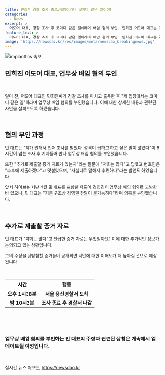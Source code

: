 ```yaml
---
title: 민희진 경찰 조사 종료…배임이라니 코미디 같은 일이야!
categories:
  - News
excerpt: >
  어도어 대표, 경찰 조사 후 코미디 같은 일이라며 배임 혐의 부인. 민희진 어도어 대표는 경찰 조사 후 업무상 배임 혐의는 코미디 같은 일이라며 부인했다. 조사를 마친 후 추가로 제출할 증거 자료가 많다고 밝히며 자신의 입장을 강조했다. 이에 더해, 하이브의 경영진에 대한 업무상 배임 혐의를 부인하고 있다.
feature_text: >
  어도어 대표, 경찰 조사 후 코미디 같은 일이라며 배임 혐의 부인. 민희진 어도어 대표는 경찰 조사 후 업무상 배임 혐의는 코미디 같은 일이라며 부인했다. 조사를 마친 후 추가로 제출할 증거 자료가 많다고 밝히며 자신의 입장을 강조했다. 이에 더해, 하이브의 경영진에 대한 업무상 배임 혐의를 부인하고 있다.
image: 'https://newsdao.kr/res/images/meta/newsdao_breakingnews.jpg'
---
```


<p><img src="https://newsdao.kr/res/images/meta/newsdao_breakingnews.jpg" alt="implanttips 속보" /></p>

<h2>민희진 어도어 대표, 업무상 배임 혐의 부인</h2>

<p data-ke-size="size16">&nbsp;</p>

<p>얼마 전, 어도어 대표인 민희진씨가 경찰 조사를 마치고 출두한 후 "제 입장에서는 코미디 같은 일"이라며 업무상 배임 혐의를 부인했습니다. 이에 대한 상세한 내용과 관련된 사안을 살펴보도록 하겠습니다.</p>

<p data-ke-size="size16">&nbsp;</p>

<h2 data-ke-size="size26">혐의 부인 과정</h2>

<p data-ke-size="size16">민 대표는 "제가 원해서 먼저 조사를 받았다. 성격이 급하고 하고 싶은 말이 많았다"며 8시간이 넘는 조사 후 기자들과 만나 업무상 배임 혐의를 부인했습니다.</p>

<p data-ke-size="size16">또한 "추가로 제출할 증거 자료가 있는지"라는 질문에 "저희는 많다"고 답했고 변호인은 "추후에 제출하겠다"고 덧붙였으며, "사실대로 말해서 후련하다"라는 발언도 하였습니다.</p>

<p data-ke-size="size16">앞서 하이브는 지난 4월 민 대표를 포함한 어도어 경영진이 업무상 배임 혐의로 고발한 바 있으나, 민 대표는 "지분 구조상 경영권 찬탈이 불가능하다"라며 의혹을 부인했습니다.</p>

<p data-ke-size="size16">&nbsp;</p>

<h2 data-ke-size="size26">추가로 제출할 증거 자료</h2>

<p data-ke-size="size16">민 대표가 "저희는 많다"고 언급한 증거 자료는 무엇일까요? 이에 대한 추가적인 정보가 논의되고 있는 상황입니다.</p>

<p data-ke-size="size16">그의 주장을 뒷받침할 증거들이 공개되면 사안에 대한 이해도가 더 높아질 것으로 예상됩니다.</p>

<p data-ke-size="size16">&nbsp;</p>

<table>
    <tr>
        <th>시간</th>
        <th>행동</th>
    </tr>
    <tr>
        <td style="text-align: center; height: 17px;"><b>오후 1시38분</b></td>
        <td style="text-align: center; height: 17px;"><b>서울 용산경찰서 도착</b></td>
    </tr>
    <tr>
        <td style="text-align: center; height: 17px;"><b>밤 10시2분</b></td>
        <td style="text-align: center; height: 17px;"><b>조사 종료 후 경찰서 나감</b></td>
    </tr>
</table>

<p data-ke-size="size16">&nbsp;</p>

<p data-ke-size="size16">&nbsp;</p>

<h3>업무상 배임 혐의를 부인하는 민 대표의 주장과 관련된 상황은 계속해서 업데이트될 예정입니다.</h3>

<p data-ke-size="size16">&nbsp;</p>
실시간 뉴스 속보는, <a href="https://newsdao.kr" rel="dofollow">https://newsdao.kr</a>


